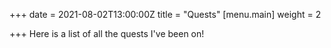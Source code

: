 +++
date = 2021-08-02T13:00:00Z
title = "Quests"
[menu.main]
weight = 2

+++
Here is a list of all the quests I've been on!
